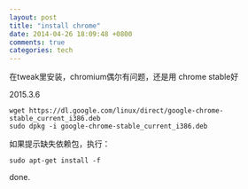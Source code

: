```yaml
---
layout: post
title: "install chrome"
date: 2014-04-26 18:09:48 +0800
comments: true
categories: tech
---
```

在tweak里安装，chromium偶尔有问题，还是用 chrome stable好  

2015.3.6  

	wget https://dl.google.com/linux/direct/google-chrome-stable_current_i386.deb
	sudo dpkg -i google-chrome-stable_current_i386.deb

如果提示缺失依赖包，执行：  

	sudo apt-get install -f

done.
